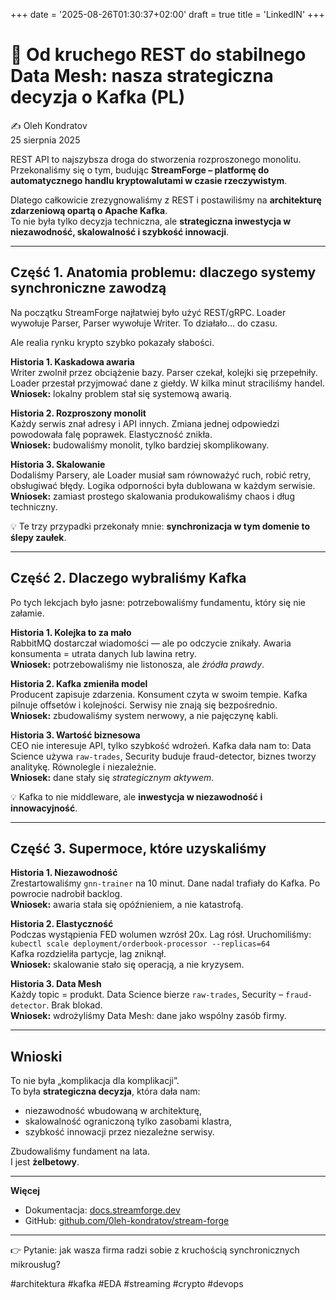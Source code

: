 +++
date = '2025-08-26T01:30:37+02:00'
draft = true
title = 'LinkedIN'
+++

# 📌 Od kruchego REST do stabilnego Data Mesh: nasza strategiczna decyzja o Kafka (PL)

✍️ Oleh Kondratov  
25 sierpnia 2025  

REST API to najszybsza droga do stworzenia rozproszonego monolitu.  
Przekonaliśmy się o tym, budując **StreamForge – platformę do automatycznego handlu kryptowalutami w czasie rzeczywistym**.  

Dlatego całkowicie zrezygnowaliśmy z REST i postawiliśmy na **architekturę zdarzeniową opartą o Apache Kafka**.  
To nie była tylko decyzja techniczna, ale **strategiczna inwestycja w niezawodność, skalowalność i szybkość innowacji**.  

---

## Część 1. Anatomia problemu: dlaczego systemy synchroniczne zawodzą  

Na początku StreamForge najłatwiej było użyć REST/gRPC. Loader wywołuje Parser, Parser wywołuje Writer. To działało… do czasu.  

Ale realia rynku krypto szybko pokazały słabości.  

**Historia 1. Kaskadowa awaria**  
Writer zwolnił przez obciążenie bazy. Parser czekał, kolejki się przepełniły. Loader przestał przyjmować dane z giełdy. W kilka minut straciliśmy handel.  
  **Wniosek:** lokalny problem stał się systemową awarią.  

**Historia 2. Rozproszony monolit**  
Każdy serwis znał adresy i API innych. Zmiana jednej odpowiedzi powodowała falę poprawek. Elastyczność znikła.  
  **Wniosek:** budowaliśmy monolit, tylko bardziej skomplikowany.  

**Historia 3. Skalowanie**  
Dodaliśmy Parsery, ale Loader musiał sam równoważyć ruch, robić retry, obsługiwać błędy. Logika odporności była dublowana w każdym serwisie.  
  **Wniosek:** zamiast prostego skalowania produkowaliśmy chaos i dług techniczny.  

💡 Te trzy przypadki przekonały mnie: **synchronizacja w tym domenie to ślepy zaułek**.  

---

## Część 2. Dlaczego wybraliśmy Kafka  

Po tych lekcjach było jasne: potrzebowaliśmy fundamentu, który się nie załamie.  

**Historia 1. Kolejka to za mało**  
RabbitMQ dostarczał wiadomości — ale po odczycie znikały. Awaria konsumenta = utrata danych lub lawina retry.  
  **Wniosek:** potrzebowaliśmy nie listonosza, ale *źródła prawdy*.  

**Historia 2. Kafka zmieniła model**  
Producent zapisuje zdarzenia. Konsument czyta w swoim tempie. Kafka pilnuje offsetów i kolejności. Serwisy nie znają się bezpośrednio.  
  **Wniosek:** zbudowaliśmy system nerwowy, a nie pajęczynę kabli.  

**Historia 3. Wartość biznesowa**  
CEO nie interesuje API, tylko szybkość wdrożeń. Kafka dała nam to: Data Science używa `raw-trades`, Security buduje fraud-detector, biznes tworzy analitykę. Równolegle i niezależnie.  
  **Wniosek:** dane stały się *strategicznym aktywem*.  

💡 Kafka to nie middleware, ale **inwestycja w niezawodność i innowacyjność**.  

---

## Część 3. Supermoce, które uzyskaliśmy  

**Historia 1. Niezawodność**  
Zrestartowaliśmy `gnn-trainer` na 10 minut. Dane nadal trafiały do Kafka. Po powrocie nadrobił backlog.  
  **Wniosek:** awaria stała się opóźnieniem, a nie katastrofą.  

**Historia 2. Elastyczność**  
Podczas wystąpienia FED wolumen wzrósł 20x. Lag rósł. Uruchomiliśmy:  
`kubectl scale deployment/orderbook-processor --replicas=64`  
Kafka rozdzieliła partycje, lag zniknął.  
  **Wniosek:** skalowanie stało się operacją, a nie kryzysem.  

**Historia 3. Data Mesh**  
Każdy topic = produkt. Data Science bierze `raw-trades`, Security – `fraud-detector`. Brak blokad.  
  **Wniosek:** wdrożyliśmy Data Mesh: dane jako wspólny zasób firmy.  

---

## Wnioski  

To nie była „komplikacja dla komplikacji”.  
To była **strategiczna decyzja**, która dała nam:  
- niezawodność wbudowaną w architekturę,  
- skalowalność ograniczoną tylko zasobami klastra,  
- szybkość innowacji przez niezależne serwisy.  

Zbudowaliśmy fundament na lata.  
I jest **żelbetowy**.  

---

  **Więcej**  
- Dokumentacja: [docs.streamforge.dev](http://docs.streamforge.dev)  
- GitHub: [github.com/0leh-kondratov/stream-forge](https://github.com/0leh-kondratov/stream-forge)  

---

👉 Pytanie: jak wasza firma radzi sobie z kruchością synchronicznych mikrousług?  

#architektura #kafka #EDA #streaming #crypto #devops  